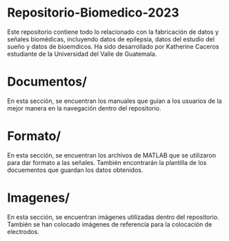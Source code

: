 # Repositorio-Biomedico-2023

Este repositorio contiene todo lo relacionado con la fabricación de datos y señales biomédicas,
incluyendo datos de epilepsia, datos del estudio del sueño y datos de bioemdicos.
Ha sido desarrollado por Katherine Caceros estudiante de la Universidad del Valle de Guatemala.

# Documentos/

En esta sección, se encuentran los manuales que guían a los usuarios de la mejor manera en la 
navegación dentro del repositorio.

# Formato/

En esta sección, se encuentran los archivos de MATLAB que se utilizaron para dar formato a las 
señales. También encontrarán la plantilla de los docuementos que guardan los datos obtenidos.

# Imagenes/

En esta sección, se encuentran imágenes utilizadas dentro del repositorio. 
También se han colocado imágenes de referencia para la colocación de electrodos.
